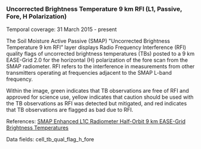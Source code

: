 ### Uncorrected Brightness Temperature 9 km RFI (L1, Passive, Fore, H Polarization)
Temporal coverage: 31 March 2015 - present

The Soil Moisture Active Passive (SMAP) "Uncorrected Brightness Temperature 9 km RFI” layer displays Radio Frequency Interference (RFI) quality flags of uncorrected brightness temperatures (TBs) posted to a 9 km EASE-Grid 2.0 for the horizontal (H) polarization of the fore scan from the SMAP radiometer. RFI refers to the interference in measurements from other transmitters operating at frequencies adjacent to the SMAP L-band frequency.

Within the image, green indicates that TB observations are free of RFI and approved for science use, yellow indicates that caution should be used with the TB observations as RFI was detected but mitigated, and red indicates that TB observations are flagged as bad due to RFI.

References: [SMAP Enhanced L1C Radiometer Half-Orbit 9 km EASE-Grid Brightness Temperatures](http://nsidc.org/data/SPL1CTB_E)

Data fields: cell_tb_qual_flag_h_fore
